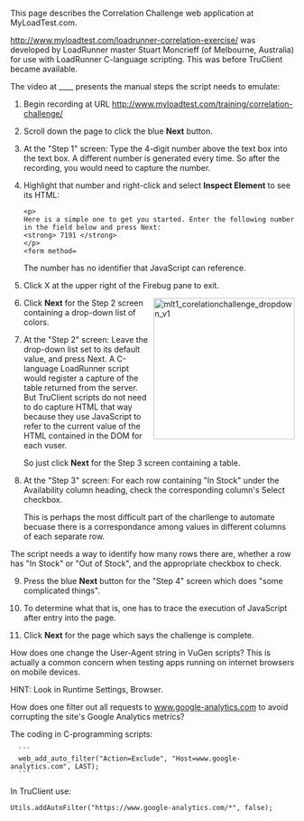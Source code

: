 This page describes the Correlation Challenge web application at MyLoadTest.com.

http://www.myloadtest.com/loadrunner-correlation-exercise/
was developed by LoadRunner master Stuart Moncrieff (of Melbourne, Australia)
for use with LoadRunner C-language scripting.
This was before TruClient became available.

The video at ____ presents the manual steps the script needs to emulate:

1. Begin recording at URL http://www.myloadtest.com/training/correlation-challenge/

2. Scroll down the page to click the blue **Next** button.

3. At the "Step 1" screen: Type the 4-digit number above the text box into the text box.
A different number is generated every time. So after the recording, 
you would need to capture the number.

4. Highlight that number and right-click and select **Inspect Element** to see its HTML:

   ````
   <p>
   Here is a simple one to get you started. Enter the following number in the field below and press Next:
   <strong> 7191 </strong>
   </p>
   <form method=
   ````

   The number has no identifier that JavaScript can reference.

5. Click X at the upper right of the Firebug pane to exit.

   <img src="https://cloud.githubusercontent.com/assets/300046/7893865/7570dfc4-061f-11e5-882b-48b00f95d8b6.png" align="right" 
alt="mlt1_corelationchallenge_dropdown_v1" width="250" />

6. Click **Next** for the Step 2 screen containing a drop-down list of colors.

7. At the "Step 2" screen: Leave the drop-down list set to its default value, and press Next.
A C-language LoadRunner script would register a capture of the table returned from the server.
But TruClient scripts do not need to do capture HTML that way because 
they use JavaScript to refer to the current value of the HTML contained in the DOM for each vuser.

   So just click **Next** for the Step 3 screen containing a table.

8. At the "Step 3" screen: For each row containing "In Stock" under the Availability column heading, 
   check the corresponding column's Select checkbox. 

   This is perhaps the most difficult part of the charllenge to automate becuase 
   there is a correspondance among values in different columns of each separate row.

  The script needs a way to identify how many rows there are,
  whether a row has "In Stock" or "Out of Stock", and the appropriate checkbox to check. 
   
9. Press the blue **Next** button for the "Step 4" screen which does "some complicated things".

10. To determine what that is, one has to trace the execution of JavaScript after entry into the page.

11. Click **Next** for the page which says the challenge is complete.

How does one change the User-Agent string in VuGen scripts?
This is actually a common concern when testing apps running on internet browsers on mobile devices.

  HINT: Look in Runtime Settings, Browser.

How does one filter out all requests to www.google-analytics.com to avoid corrupting the site's Google Analytics metrics?

   The coding in C-programming scripts:

      ```
      web_add_auto_filter("Action=Exclude", "Host=www.google-analytics.com", LAST);
      ```
  In TruClient use:
  
  ```
  Utils.addAutoFilter("https://www.google-analytics.com/*", false);
  ```
